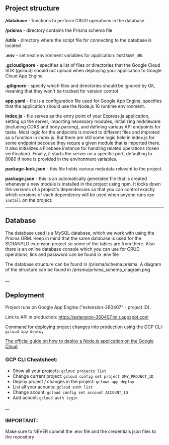 ## Project structure

**/database** - functions to perform CRUD operations in the database

**/prisma** - directory contains the Prisma schema file

**/utils** - directory where the script file for connecting to the database is located

**.env** - set next environment variables for application: `DATABASE_URL`

**.gcloudignore** - specifies a list of files or directories that the Google Cloud SDK (gcloud) should not upload when deploying your application to Google Cloud App Engine

**.gitignore** - specify which files and directories should be ignored by Git, meaning that they won't be tracked for version control

**app.yaml** - file is a configuration file used for Google App Engine, specifies that the application should use the Node.js 16 runtime environment.

**index.js** - file serves as the entry point of your Express.js application, setting up the server, importing necessary modules, initializing middleware (including CORS and body parsing), and defining various API endpoints for tasks. Most logic for the endpoints is moved to different files and improted as a function in index.js. But there are still some logic held in index.js for some endpoint becouse they requre a given module that is imported there. It also initializes a Firebase instance for handling related operations (token verification). Finally, it starts the server on a specific port, defaulting to 8080 if none is provided in the environment variables.

**package-lock.json** - this file holds various metadata relevant to the project.

**package.json** - this is an automatically generated file that is created whenever a new module is installed in the project using npm. It locks down the versions of a project's dependencies so that you can control exactly which versions of each dependency will be used when anyone runs `npm install` on the project.


___

## Database
The database used is a MySQL database, which we work with using the Prisma ORM. Keep in mind that the same database is used for the SCRANYLO extension project so some of the tables are from there. Also there is an online database console which you can use for CRUD operations, link and password can be found in .env file

The database structure can be found in /prisma/schema.prisma.
A diagram of the structure can be found in /prisma/prisma_schema_diagram.png

__

## Deployment
Project runs on Google App Engine ("extension-360407" - project ID). 

Link to API in production: https://extension-360407.lm.r.appspot.com

Command for deploying project changes into production using the GCP CLI: `gcloud app deploy`

[The official guide on how to deploy a Node.js application on the Google Cloud](https://cloud.google.com/appengine/docs/standard/nodejs/building-app)

### GCP CLI Cheatsheet:
- Show all your projects: `gcloud projects list`
- Change current project: `gcloud config set project $MY_PROJECT_ID` 
- Deploy project / changes in the project: `gcloud app deploy`
- List all your acounts: `gcloud auth list`
- Change acount: `gcloud config set account ACCOUNT_ID`
- Add acount: `gcloud auth login`

__

### IMPORTANT: 
Make sure to NEVER commit the .env file and the credentials json files to the repository